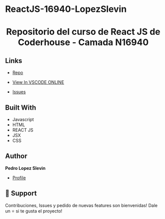 # ReactJS-16940-LopezSlevin


<h1 align="center">Repositorio del curso de React JS de Coderhouse - Camada N16940</h1>

## Links

- [Repo]( https://github.com/plshazer/rj-16940-lopezslevin "<project-name> Repo")

- [View In VSCODE ONLINE]( https://github1s.com/plshazer/rj-16940-lopezslevin "<project-name> View In VSCODE ONLINE")

- [Issues](https://github.com/plshazer/rj-16940-lopezslevin/issues "Issues Page")

## Built With

- Javascript
- HTML
- REACT JS
- JSX
- CSS

## Author

**Pedro Lopez Slevin**

- [Profile](https://github.com/plshazer "Pedro Lopez Slevin")

## 🤝 Support

Contribuciones, Issues y pedido de nuevas features son bienvenidas!
Dale un ⭐ si te gusta el proyecto!

